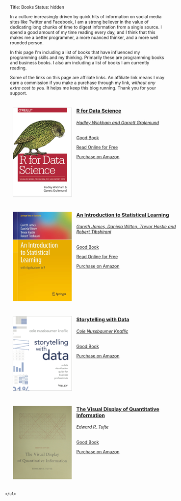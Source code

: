 Title: Books
Status: hidden

<style>

ul#book-list {
  list-style-type: none; 
  margin-left: -40px;
  width: 600px;
}

li.book-list-element {
  padding: 25px;
  overflow: auto;
}

li:hover.book-list-element {
  background: #eee;
  cursor: pointer;
}

li.book-list-element img {
  float: left;
  margin: 0 15px 0 0;
  width: 35%;
}

li.book-list-element h3 {
  margin: 0 0 10px 0;
}

a.list-link {
  color: inherit;
}

</style>

In a culture increasingly driven by quick hits of information on social media sites like Twitter and Facebook, I am a strong believer in the value of dedicating long chunks of time to digest information from a single source. I spend a good amount of my time reading every day, and I think that this makes me a better programmer, a more nuanced thinker, and a more well rounded person.

In this page I'm including a list of books that have influenced my programming skills and my thinking. Primarily these are programming books and business books. I also am including a list of books I am currently reading.

Some of the links on this page are affiliate links. An affiliate link means I may earn a commission if you make a purchase through my link, *without any extra cost to you*. It helps me keep this blog running. Thank you for your support.

<div>
    <ul id="book-list">
        <li class="book-list-element">
            <a href='https://amzn.to/2G6Bvfy' class="list-link">
                <img src='../images/books/r-for-data-science.png' />
                <h3>R for Data Science</h3> 
                <h6>Hadley Wickham and Garrett Grolemund</h6>
                <p>Good Book</p>
                <p><a href='https://r4ds.had.co.nz/'>Read Online for Free</a></p>
                <p><a href='https://amzn.to/2G6Bvfy'>Purchase on Amazon</a></p>
            </a>
        </li>
        <li class="book-list-element">
            <a href='https://amzn.to/2UabBN8' class="list-link">
                <img src='../images/books/an-introduction-to-statistical-learning.jpg' />
                <h3>An Introduction to Statistical Learning</h3> 
                <h6>Gareth James, Daniela Witten, Trevor Hastie and Robert Tibshirani</h6>
                <p>Good Book</p>
                <p><a href='https://www-bcf.usc.edu/~gareth/ISL/'>Read Online for Free</a></p>
                <p><a href='https://amzn.to/2UabBN8'>Purchase on Amazon</a></p>
            </a>
        </li>
        <li class="book-list-element">
            <a href='https://amzn.to/2KquXhd' class="list-link">
                <img src='../images/books/storytelling-with-data.jpeg' />
                <h3>Storytelling with Data</h3> 
                <h6>Cole Nussbaumer Knaflic</h6>
                <p>Good Book</p>
                <p><a href='https://amzn.to/2KquXhd'>Purchase on Amazon</a></p>
            </a>
        </li>
        <li class="book-list-element">
            <a href='https://amzn.to/2UtV23K' class="list-link">
                <img src='../images/books/the-visual-display-of-quantitative-information.jpg' />
                <h3>The Visual Display of Quantitative Information</h3> 
                <h6>Edward R. Tufte</h6>
                <p>Good Book</p>
                <p><a href='https://amzn.to/2UtV23K'>Purchase on Amazon</a></p>
            </a>
        </li>

    </ul>
</div>
